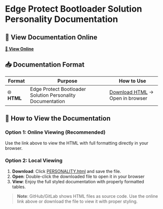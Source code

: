 # Edge Protect Bootloader Solution Personality Documentation

## 📖 View Documentation Online

**[📄 View Online ](https://github.com/Infineon/ifx-mcuboot-pse84/docs/PERSONALITY.html)**

## 📥 Documentation Format

| Format | Purpose | How to Use |
|--------|---------|------------|
| 🌐 **HTML** | Edge Protect Bootloader Solution Personality Documentation | [Download HTML](docs/PERSONALITY.html) → Open in browser |

## 🔧 How to View the Documentation

### Option 1: Online Viewing (Recommended)
Use the link above to view the HTML with full formatting directly in your browser.

### Option 2: Local Viewing
1. **Download**: Click [PERSONALITY.html](docs/PERSONALITY.html) and save the file.
2. **Open**: Double-click the downloaded file to open it in your browser
3. **View**: Enjoy the full styled documentation with properly formatted tables.

> **Note**: GitHub/GitLab shows HTML files as source code. Use the online link above or download the file to view it with proper styling.
